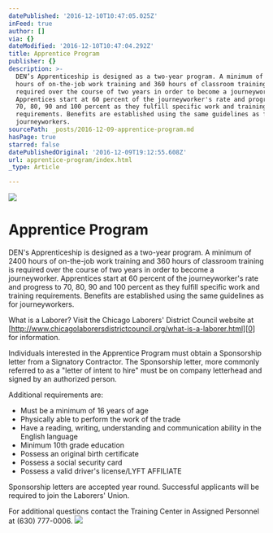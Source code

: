 ```yaml
---
datePublished: '2016-12-10T10:47:05.025Z'
inFeed: true
author: []
via: {}
dateModified: '2016-12-10T10:47:04.292Z'
title: Apprentice Program
publisher: {}
description: >-
  DEN’s Apprenticeship is designed as a two-year program. A minimum of 2400
  hours of on-the-job work training and 360 hours of classroom training is
  required over the course of two years in order to become a journeyworker.
  Apprentices start at 60 percent of the journeyworker's rate and progress to
  70, 80, 90 and 100 percent as they fulfill specific work and training
  requirements. Benefits are established using the same guidelines as for
  journeyworkers.
sourcePath: _posts/2016-12-09-apprentice-program.md
hasPage: true
starred: false
datePublishedOriginal: '2016-12-09T19:12:55.608Z'
url: apprentice-program/index.html
_type: Article

---
```

![](https://the-grid-user-content.s3-us-west-2.amazonaws.com/2663e809-0d73-4cfa-80e1-83abab4aa760.png)

# Apprentice Program

DEN's Apprenticeship is designed as a two-year program. A minimum of 2400 hours of on-the-job work training and 360 hours of classroom training is required over the course of two years in order to become a journeyworker. Apprentices start at 60 percent of the journeyworker's rate and progress to 70, 80, 90 and 100 percent as they fulfill specific work and training requirements. Benefits are established using the same guidelines as for journeyworkers.

What is a Laborer? Visit the Chicago Laborers' District Council website at [http://www.chicagolaborersdistrictcouncil.org/what-is-a-laborer.html][0] for information.

Individuals interested in the Apprentice Program must obtain a Sponsorship letter from a Signatory Contractor. The Sponsorship letter, more commonly referred to as a "letter of intent to hire" must be on company letterhead and signed by an authorized person.

Additional requirements are:

* Must be a minimum of 16 years of age
* Physically able to perform the work of the trade
* Have a reading, writing, understanding and communication ability in the English language
* Minimum 10th grade education
* Possess an original birth certificate
* Possess a social security card
* Possess a valid driver's license/LYFT AFFILIATE

Sponsorship letters are accepted year round. Successful applicants will be required to join the Laborers' Union.

For additional questions contact the Training Center in Assigned Personnel at (630) 777-0006\.
![](https://the-grid-user-content.s3-us-west-2.amazonaws.com/6b38577c-493f-4181-8727-aca82083d923.png)

[0]: http://www.chicagolaborersdistrictcouncil.org/what-is-a-laborer.html